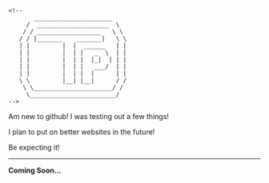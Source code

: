     <!--
           ______________________
         /  ____________________  \
        / / __________________   \ \
       / / |_______    _______|   \ \
       | |         |  |  ______   | |
       | |         |  | |   _  \  | |
       | |         |  | |  |_|  | | |
       | |         |  | |   ___/  | |
       | |         |  | |  |      | |
       \ \         |__| |__|      / /
        \ \______________________/ /
         \________________________/
    -->
<p>Am new to github! I was testing out a few things!</p>
<p>I plan to put on better websites in the future!</p>
<p>Be expecting it!</p>
<hr />
<p><b>Coming Soon...</b></p>

